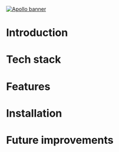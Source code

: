 [![Apollo banner](https://github.com/majkeloess/ApolloApp/assets/118011581/4365a805-816c-4250-94b7-8dc637355c0c)](https://apollo.majkeloess.dev)

# Introduction 
# Tech stack
# Features 
# Installation
# Future improvements

